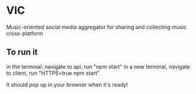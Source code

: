 # VIC
Music-oriented social media aggregator for sharing and collecting music cross-platform

## To run it
in the terminal: navigate to api, run "npm start"
in a new terminal, navigate to client, run "HTTPS=true npm start"

It should pop up in your browser when it's ready!

